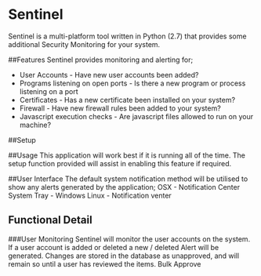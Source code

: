 # Sentinel

Sentinel is a multi-platform tool written in Python (2.7) that provides some additional Security Monitoring for your system.

##Features
Sentinel provides monitoring and alerting for;
- User Accounts - Have new user accounts been added?
- Programs listening on open ports - Is there a new program or process listening on a port
- Certificates - Has a new certificate been installed on your system?
- Firewall - Have new firewall rules been added to your system?
- Javascript execution checks - Are javascript files allowed to run on your machine? 

##Setup


##Usage
This application will work best if it is running all of the time. The setup function provided will assist in enabling this feature if required.

##User Interface
The default system notification method will be utilised to show any alerts generated by the application;
OSX - Notification Center
System Tray - Windows
Linux - Notification venter

## Functional Detail
###User Monitoring
Sentinel will monitor the user accounts on the system. 
If a user account is added or deleted a new / deleted Alert will be generated. Changes are stored in the database as unapproved, and will remain so until a user has reviewed the items.
Bulk Approve
